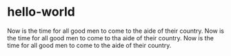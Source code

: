 # hello-world
Now is the time for all good men to come to the aide of their country.
Now is the time for all good men to come to tha aide of their country.
Now is the time for all good men to come to the aide of their country.

